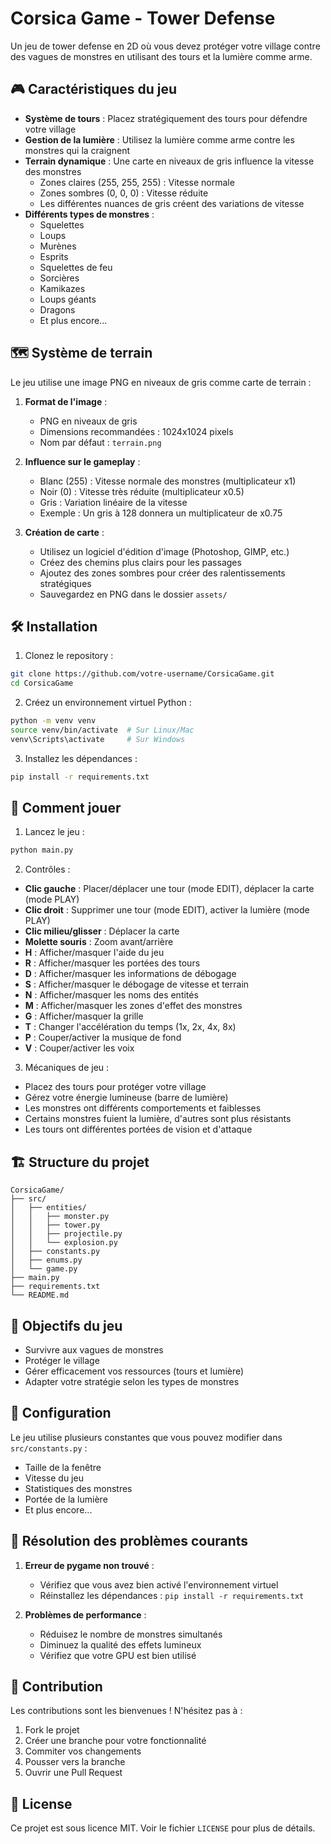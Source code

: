 # Corsica Game - Tower Defense

Un jeu de tower defense en 2D où vous devez protéger votre village contre des vagues de monstres en utilisant des tours et la lumière comme arme.

## 🎮 Caractéristiques du jeu

- **Système de tours** : Placez stratégiquement des tours pour défendre votre village
- **Gestion de la lumière** : Utilisez la lumière comme arme contre les monstres qui la craignent
- **Terrain dynamique** : Une carte en niveaux de gris influence la vitesse des monstres
  - Zones claires (255, 255, 255) : Vitesse normale
  - Zones sombres (0, 0, 0) : Vitesse réduite
  - Les différentes nuances de gris créent des variations de vitesse
- **Différents types de monstres** :
  - Squelettes
  - Loups
  - Murènes
  - Esprits
  - Squelettes de feu
  - Sorcières
  - Kamikazes
  - Loups géants
  - Dragons
  - Et plus encore...

## 🗺️ Système de terrain

Le jeu utilise une image PNG en niveaux de gris comme carte de terrain :

1. **Format de l'image** :
   - PNG en niveaux de gris
   - Dimensions recommandées : 1024x1024 pixels
   - Nom par défaut : `terrain.png`

2. **Influence sur le gameplay** :
   - Blanc (255) : Vitesse normale des monstres (multiplicateur x1)
   - Noir (0) : Vitesse très réduite (multiplicateur x0.5)
   - Gris : Variation linéaire de la vitesse
   - Exemple : Un gris à 128 donnera un multiplicateur de x0.75

3. **Création de carte** :
   - Utilisez un logiciel d'édition d'image (Photoshop, GIMP, etc.)
   - Créez des chemins plus clairs pour les passages
   - Ajoutez des zones sombres pour créer des ralentissements stratégiques
   - Sauvegardez en PNG dans le dossier `assets/`

## 🛠️ Installation

1. Clonez le repository :
```bash
git clone https://github.com/votre-username/CorsicaGame.git
cd CorsicaGame
```

2. Créez un environnement virtuel Python :
```bash
python -m venv venv
source venv/bin/activate  # Sur Linux/Mac
venv\Scripts\activate     # Sur Windows
```

3. Installez les dépendances :
```bash
pip install -r requirements.txt
```

## 🎯 Comment jouer

1. Lancez le jeu :
```bash
python main.py
```

2. Contrôles :
- **Clic gauche** : Placer/déplacer une tour (mode EDIT), déplacer la carte (mode PLAY)
- **Clic droit** : Supprimer une tour (mode EDIT), activer la lumière (mode PLAY)
- **Clic milieu/glisser** : Déplacer la carte
- **Molette souris** : Zoom avant/arrière
- **H** : Afficher/masquer l'aide du jeu
- **R** : Afficher/masquer les portées des tours
- **D** : Afficher/masquer les informations de débogage
- **S** : Afficher/masquer le débogage de vitesse et terrain
- **N** : Afficher/masquer les noms des entités
- **M** : Afficher/masquer les zones d'effet des monstres
- **G** : Afficher/masquer la grille
- **T** : Changer l'accélération du temps (1x, 2x, 4x, 8x)
- **P** : Couper/activer la musique de fond
- **V** : Couper/activer les voix

3. Mécaniques de jeu :
- Placez des tours pour protéger votre village
- Gérez votre énergie lumineuse (barre de lumière)
- Les monstres ont différents comportements et faiblesses
- Certains monstres fuient la lumière, d'autres sont plus résistants
- Les tours ont différentes portées de vision et d'attaque

## 🏗️ Structure du projet

```
CorsicaGame/
├── src/
│   ├── entities/
│   │   ├── monster.py
│   │   ├── tower.py
│   │   ├── projectile.py
│   │   └── explosion.py
│   ├── constants.py
│   ├── enums.py
│   └── game.py
├── main.py
├── requirements.txt
└── README.md
```

## 🎯 Objectifs du jeu

- Survivre aux vagues de monstres
- Protéger le village
- Gérer efficacement vos ressources (tours et lumière)
- Adapter votre stratégie selon les types de monstres

## 🔧 Configuration

Le jeu utilise plusieurs constantes que vous pouvez modifier dans `src/constants.py` :
- Taille de la fenêtre
- Vitesse du jeu
- Statistiques des monstres
- Portée de la lumière
- Et plus encore...

## 🐛 Résolution des problèmes courants

1. **Erreur de pygame non trouvé** :
   - Vérifiez que vous avez bien activé l'environnement virtuel
   - Réinstallez les dépendances : `pip install -r requirements.txt`

2. **Problèmes de performance** :
   - Réduisez le nombre de monstres simultanés
   - Diminuez la qualité des effets lumineux
   - Vérifiez que votre GPU est bien utilisé

## 🤝 Contribution

Les contributions sont les bienvenues ! N'hésitez pas à :
1. Fork le projet
2. Créer une branche pour votre fonctionnalité
3. Commiter vos changements
4. Pousser vers la branche
5. Ouvrir une Pull Request

## 📝 License

Ce projet est sous licence MIT. Voir le fichier `LICENSE` pour plus de détails. 